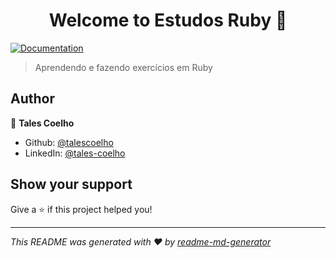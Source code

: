 <h1 align="center">Welcome to Estudos Ruby 👋</h1>
<p>
  <a href="https://www.ruby-lang.org/pt/documentation/" target="_blank">
    <img alt="Documentation" src="https://img.shields.io/badge/documentation-yes-brightgreen.svg" />
  </a>
</p>

> Aprendendo e fazendo exercícios em Ruby

## Author

👤 **Tales Coelho**

* Github: [@talescoelho](https://github.com/talescoelho)
* LinkedIn: [@tales-coelho](https://linkedin.com/in/tales-coelho)

## Show your support

Give a ⭐️ if this project helped you!

***
_This README was generated with ❤️ by [readme-md-generator](https://github.com/kefranabg/readme-md-generator)_
